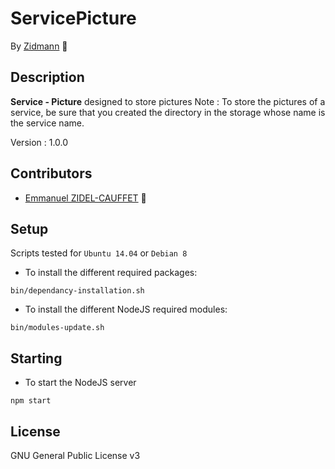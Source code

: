 # ServicePicture

By [Zidmann](mailto:emmanuel.zidel@gmail.com) :bow:

## Description

**Service - Picture** designed to store pictures
Note : To store the pictures of a service, be sure that you created the directory in the storage whose name is the service name.

Version : 1.0.0

## Contributors

* [Emmanuel ZIDEL-CAUFFET](mailto:emmanuel.zidel@gmail.com) :bow:

## Setup

Scripts tested for `Ubuntu 14.04` or `Debian 8`

* To install the different required packages:

```console
bin/dependancy-installation.sh
```

* To install the different NodeJS required modules:

```console
bin/modules-update.sh
```

## Starting

* To start the NodeJS server

```console
npm start
```

## License

GNU General Public License v3
